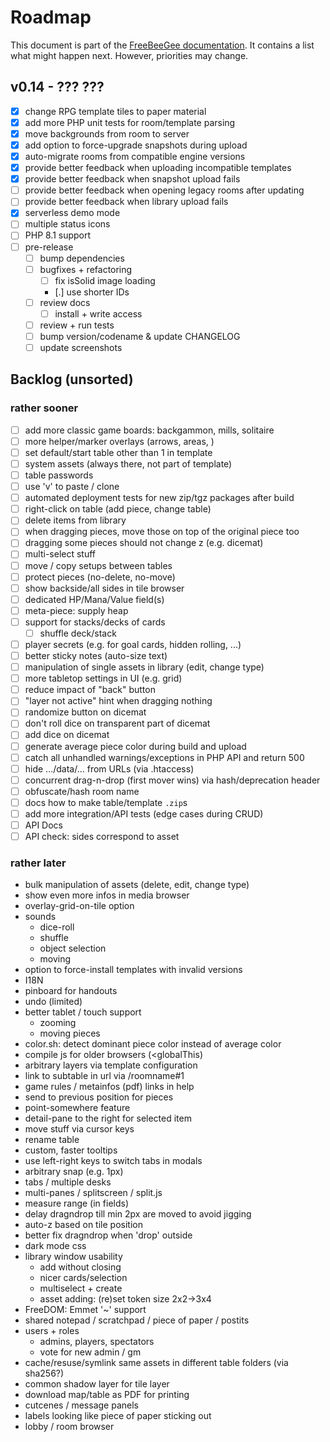 # Roadmap

This document is part of the [FreeBeeGee documentation](DOCS.md). It contains a list what might happen next. However, priorities may change.

## v0.14 - ??? ???

* [X] change RPG template tiles to paper material
* [X] add more PHP unit tests for room/template parsing
* [X] move backgrounds from room to server
* [X] add option to force-upgrade snapshots during upload
* [X] auto-migrate rooms from compatible engine versions
* [X] provide better feedback when uploading incompatible templates
* [X] provide better feedback when snapshot upload fails
* [ ] provide better feedback when opening legacy rooms after updating
* [ ] provide better feedback when library upload fails
* [X] serverless demo mode
* [ ] multiple status icons
* [ ] PHP 8.1 support
* [ ] pre-release
  * [ ] bump dependencies
  * [ ] bugfixes + refactoring
    * [ ] fix isSolid image loading
    * [.] use shorter IDs
  * [ ] review docs
    * [ ] install + write access
  * [ ] review + run tests
  * [ ] bump version/codename & update CHANGELOG
  * [ ] update screenshots

## Backlog (unsorted)

### rather sooner

* [ ] add more classic game boards: backgammon, mills, solitaire
* [ ] more helper/marker overlays (arrows, areas, )
* [ ] set default/start table other than 1 in template
* [ ] system assets (always there, not part of template)
* [ ] table passwords
* [ ] use 'v' to paste / clone
* [ ] automated deployment tests for new zip/tgz packages after build
* [ ] right-click on table (add piece, change table)
* [ ] delete items from library
* [ ] when dragging pieces, move those on top of the original piece too
* [ ] dragging some pieces should not change z (e.g. dicemat)
* [ ] multi-select stuff
* [ ] move / copy setups between tables
* [ ] protect pieces (no-delete, no-move)
* [ ] show backside/all sides in tile browser
* [ ] dedicated HP/Mana/Value field(s)
* [ ] meta-piece: supply heap
* [ ] support for stacks/decks of cards
  * [ ] shuffle deck/stack
* [ ] player secrets (e.g. for goal cards, hidden rolling, ...)
* [ ] better sticky notes (auto-size text)
* [ ] manipulation of single assets in library (edit, change type)
* [ ] more tabletop settings in UI (e.g. grid)
* [ ] reduce impact of "back" button
* [ ] "layer not active" hint when dragging nothing
* [ ] randomize button on dicemat
* [ ] don't roll dice on transparent part of dicemat
* [ ] add dice on dicemat
* [ ] generate average piece color during build and upload
* [ ] catch all unhandled warnings/exceptions in PHP API and return 500
* [ ] hide .../data/... from URLs (via .htaccess)
* [ ] concurrent drag-n-drop (first mover wins) via hash/deprecation header
* [ ] obfuscate/hash room name
* [ ] docs how to make table/template `.zip`s
* [ ] add more integration/API tests (edge cases during CRUD)
* [ ] API Docs
* [ ] API check: sides correspond to asset

### rather later

* bulk manipulation of assets (delete, edit, change type)
* show even more infos in media browser
* overlay-grid-on-tile option
* sounds
  * dice-roll
  * shuffle
  * object selection
  * moving
* option to force-install templates with invalid versions
* I18N
* pinboard for handouts
* undo (limited)
* better tablet / touch support
  * zooming
  * moving pieces
* color.sh: detect dominant piece color instead of average color
* compile js for older browsers (<globalThis)
* arbitrary layers via template configuration
* link to subtable in url via /roomname#1
* game rules / metainfos (pdf) links in help
* send to previous position for pieces
* point-somewhere feature
* detail-pane to the right for selected item
* move stuff via cursor keys
* rename table
* custom, faster tooltips
* use left-right keys to switch tabs in modals
* arbitrary snap (e.g. 1px)
* tabs / multiple desks
* multi-panes / splitscreen / split.js
* measure range (in fields)
* delay dragndrop till min 2px are moved to avoid jigging
* auto-z based on tile position
* better fix dragndrop when 'drop' outside
* dark mode css
* library window usability
  * add without closing
  * nicer cards/selection
  * multiselect + create
  * asset adding: (re)set token size 2x2->3x4
* FreeDOM: Emmet '~' support
* shared notepad / scratchpad / piece of paper / postits
* users + roles
  * admins, players, spectators
  * vote for new admin / gm
* cache/resuse/symlink same assets in different table folders (via sha256?)
* common shadow layer for tile layer
* download map/table as PDF for printing
* cutcenes / message panels
* labels looking like piece of paper sticking out
* lobby / room browser
